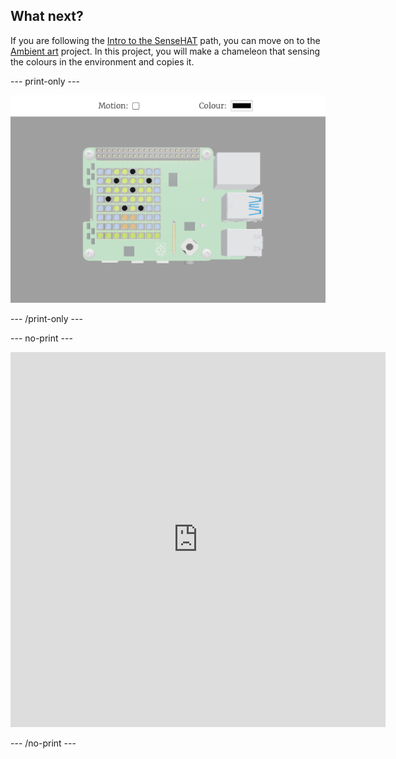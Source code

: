 ## What next?

If you are following the [Intro to the SenseHAT](https://projects.raspberrypi.org/en/raspberrypi/sense-intro) path, you can move on to the [Ambient art](https://projects.raspberrypi.org/en/projects/ambient-art) project. In this project, you will make a chameleon that sensing the colours in the environment and copies it.

--- print-only ---

![alt=""](images/ambient-art.png)

--- /print-only ---

--- no-print ---

<div class="trinket">
<iframe src="https://trinket.io/embed/python/040ae43756?outputOnly=true&runOption=run" width="600" height="600" frameborder="0" marginwidth="0" marginheight="0" allowfullscreen></iframe>
</div>

--- /no-print ---


